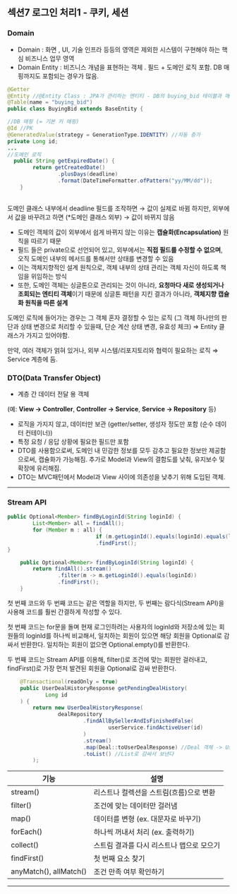 ## 섹션7 로그인 처리1 - 쿠키, 세션

### Domain

- Domain : 화면 , UI, 기술 인프라 등등의 영역은 제외한 시스템이 구현해야 하는 핵심 비즈니스 업무 영역
- Domain Entity : 비즈니스 개념을 표현하는 객체 . 필드 + 도메인 로직 포함. DB 매핑까지도 포함되는 경우가 많음.

```java
@Getter
@Entity //@Entity Class : JPA가 관리하는 엔티티 - DB의 buying_bid 테이블과 매핑
@Table(name = "buying_bid")
public class BuyingBid extends BaseEntity {

//DB 매핑 (= 기본 키 매핑)
@Id //PK 
@GeneratedValue(strategy = GenerationType.IDENTITY) //자동 증가
private Long id;
...
//도메인 로직
  public String getExpiredDate() {
        return getCreatedDate()
                .plusDays(deadline)
                .format(DateTimeFormatter.ofPattern("yy/MM/dd"));
    } 
    
```

<aside>


도메인 클래스 내부에서 deadline 필드를 조작하면 → 값이 실제로 바뀜
하지만, 외부에서 값을 바꾸려고 하면 (*도메인 클래스 외부) → 값이 바뀌지 않음

</aside>

- 도메인 객체의 값이 외부에서 쉽게 바뀌지 않는 이유는 **캡슐화(Encapsulation)** 원칙을 따르기 때문
- 필드 들은 private으로 선언되어 있고, 외부에서는 **직접 필드를 수정할 수 없으며**, 오직 도메인 내부의 메서드를 통해서만 상태를 변경할 수 있음
- 이는 객체지향적인 설계 원칙으로, 객체 내부의 상태 관리는 객체 자신이 하도록 책임을 위임하는 방식
- 또한, 도메인 객체는 싱글톤으로 관리되는 것이 아니라, **요청마다 새로 생성되거나 조회되는 엔티티 객체**이기 때문에 싱글톤 패턴을 지킨 결과가 아니라, **객체지향 캡슐화 원칙을 따른 설계**

<aside>


도메인 로직에 들어가는 경우는 그 객체 혼자 결정할 수 있는 로직 
(그 객체 하나만의 판단과 상태 변경으로 처리할 수 있을때, 단순 계산 상태 변경, 유효성 체크)
⇒  Entity 클래스가 가지고 있어야함.

만약, 여러 객체가 얽혀 있거나, 외부 시스템/리포지토리와 협력이 필요하는 로직
⇒ Service 계층에 둠.

</aside>

### DTO(Data Transfer Object)

- 계층 간 데이터 전달 용 객체

(예: **View → Controller**, **Controller → Service**, **Service → Repository** 등)

- 로직을 가지지 않고, 데이터만 보관 (getter/setter, 생성자 정도만 포함 (순수 데이터 컨테이너))
- 특정 요청 / 응답 상황에 필요한 필드만 포함
- DTO를 사용함으로써, 도메인 내 민감한 정보를 모두 감추고 필요한 정보만 제공함으로써, 캡슐화가 가능해짐. 추가로 Model과 View의 결함도를 낮춰, 유지보수 및 확장에 유리해짐.
- DTO는 MVC패턴에서 Model과 View 사이에 의존성을 낮추기 위해 도입된 객체.

---

### Stream API

```java
public Optional<Member> findByLoginId(String loginId) {
		List<Member> all = findAll();
		for (Member m : all) {
							if (m.getLoginId().equals(loginId).equals(loginId))
							.findFirst();
}
```

```java
    public Optional<Member> findByLoginId(String loginId) {
        return findAll().stream()
                .filter(m -> m.getLoginId().equals(loginId))
                .findFirst();
    }
```

첫 번째 코드와 두 번째 코드는 같은 역할을 하지만, 두 번째는 람다식(Stream API)을 사용해 코드를 훨씬 간결하게 작성할 수 있다.

첫 번째 코드는 for문을 돌며 현재 로그인하려는 사용자의 loginId와 저장소에 있는 회원들의 loginId를 하나씩 비교해서, 일치하는 회원이 있으면 해당 회원을 Optional로 감싸서 반환한다. 일치하는 회원이 없으면 Optional.empty()를 반환한다.

두 번째 코드는 Stream API를 이용해, filter()로 조건에 맞는 회원만 걸러내고, findFirst()로 가장 먼저 발견된 회원을 Optional로 감싸 반환한다.

```java
    @Transactional(readOnly = true)
    public UserDealHistoryResponse getPendingDealHistory(
            Long id
    ) {
        return new UserDealHistoryResponse(
                dealRepository
                        .findAllBySellerAndIsFinishedFalse(
                                userService.findActiveUser(id)
                        )
                        .stream()
                        .map(Deal::toUserDealResponse) //Deal 객체 -> UserDealResponse (응답 전용 객체로 바꾸고)
                        .toList() //List로 감싸서 보낸다
        );
```

| **기능** | **설명** |
| --- | --- |
| stream() | 리스트나 컬렉션을 스트림(흐름)으로 변환 |
| filter() | 조건에 맞는 데이터만 걸러냄 |
| map() | 데이터를 변형 (ex. 대문자로 바꾸기) |
| forEach() | 하나씩 꺼내서 처리 (ex. 출력하기) |
| collect() | 스트림 결과를 다시 리스트나 맵으로 모으기 |
| findFirst() | 첫 번째 요소 찾기 |
| anyMatch(), allMatch() | 조건 만족 여부 확인하기 |

---

